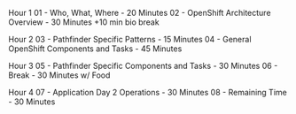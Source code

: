 Hour 1
01 - Who, What, Where - 20  Minutes
02 - OpenShift Architecture Overview - 30 Minutes +10 min bio break

Hour 2
03 - Pathfinder Specific Patterns - 15 Minutes
04 - General OpenShift Components and Tasks - 45 Minutes

Hour 3
05 - Pathfinder Specific Components and Tasks - 30 Minutes
06 - Break - 30 Minutes w/ Food

Hour 4
07 - Application Day 2 Operations - 30 Minutes 
08 - Remaining Time - 30 Minutes